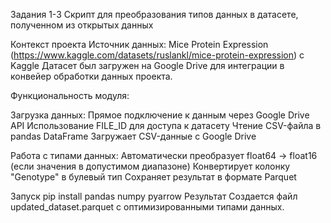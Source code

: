 Задания 1-3
Скрипт для преобразования типов данных в датасете, полученном из открытых данных

Контекст проекта
Источник данных: Mice Protein Expression (https://www.kaggle.com/datasets/ruslankl/mice-protein-expression) с Kaggle
Датасет был загружен на Google Drive для интеграции в конвейер обработки данных проекта.

Функциональность модуля:

Загрузка данных:
Прямое подключение к данным через Google Drive API
Использование FILE_ID для доступа к датасету
Чтение CSV-файла в pandas DataFrame
Загружает CSV-данные с Google Drive

Работа с типами данных:
Автоматически преобразует float64 → float16 (если значения в допустимом диапазоне)
Конвертирует колонку "Genotype" в булевый тип
Сохраняет результат в формате Parquet

Запуск
pip install pandas numpy pyarrow
Результат
Создается файл updated_dataset.parquet с оптимизированными типами данных.